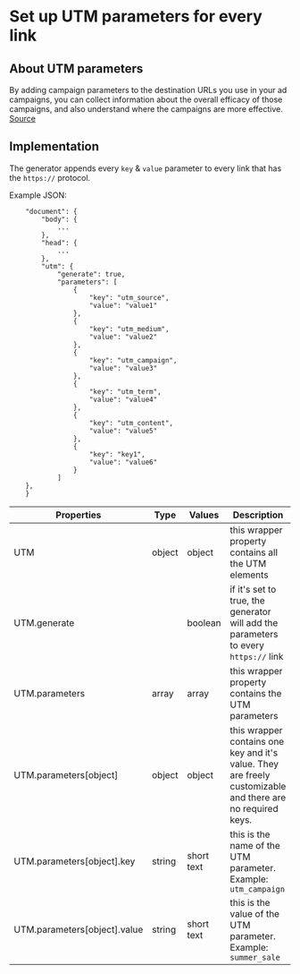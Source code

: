 # Set up UTM parameters for every link

## About UTM parameters

By adding campaign parameters to the destination URLs you use in your ad campaigns, you can collect information about the overall efficacy of those campaigns, and also understand where the campaigns are more effective. [Source](https://support.google.com/analytics/answer/1033863?visit_id=637571114704260347-3467735685&rd=1#zippy=%2Cin-this-article)

## Implementation

The generator appends every `key` & `value` parameter to every link that has the `https://` protocol.


Example JSON:

```
	"document": {
		"body": {
			...
		},
		"head": {
			...
		},
		"utm": {
			"generate": true,
			"parameters": [
				{
					"key": "utm_source",
					"value": "value1"
				},
				{
					"key": "utm_medium",
					"value": "value2"
				},
				{
					"key": "utm_campaign",
					"value": "value3"
				},
				{
					"key": "utm_term",
					"value": "value4"
				},
				{
					"key": "utm_content",
					"value": "value5"
				},
				{
					"key": "key1",
					"value": "value6"
				}
			]
	},
	}
```

Properties | Type | Values | Description
--- | --- | --- | ---
UTM | object | object | this wrapper property contains all the UTM elements
UTM.generate | | boolean | if it's set to true, the generator will add the parameters to every `https://` link
UTM.parameters| array | array | this wrapper property contains the UTM parameters
UTM.parameters[object] | object | object | this wrapper contains one key and it's value. They are freely customizable and there are no required keys.
UTM.parameters[object].key | string | short text | this is the name of the UTM parameter. Example: `utm_campaign`
UTM.parameters[object].value | string | short text | this is the value of the UTM parameter. Example: `summer_sale`